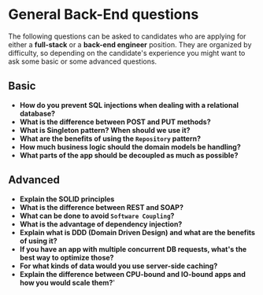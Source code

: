# General Back-End questions

The following questions can be asked to candidates who are applying for either a **full-stack** or a **back-end engineer** position. They are organized by difficulty, so depending on the candidate's experience you might want to ask some basic or some advanced questions.

## Basic

- **How do you prevent SQL injections when dealing with a relational database?**
- **What is the difference between POST and PUT methods?**
- **What is Singleton pattern? When should we use it?**
- **What are the benefits of using the `Repository` pattern?**
- **How much business logic should the domain models be handling?**
- **What parts of the app should be decoupled as much as possible?**

## Advanced

- **Explain the SOLID principles**
- **What is the difference between REST and SOAP?**
- **What can be done to avoid `Software Coupling`?**
- **What is the advantage of dependency injection?**
- **Explain what is DDD (Domain Driven Design) and what are the benefits of using it?**
- **If you have an app with multiple concurrent DB requests, what's the best way to optimize those?**
- **For what kinds of data would you use server-side caching?**
- **Explain the difference between CPU-bound and IO-bound apps and how you would scale them?**'
